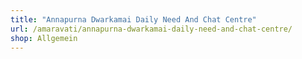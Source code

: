 ```yaml
---
title: "Annapurna Dwarkamai Daily Need And Chat Centre"
url: /amaravati/annapurna-dwarkamai-daily-need-and-chat-centre/
shop: Allgemein
---
```

